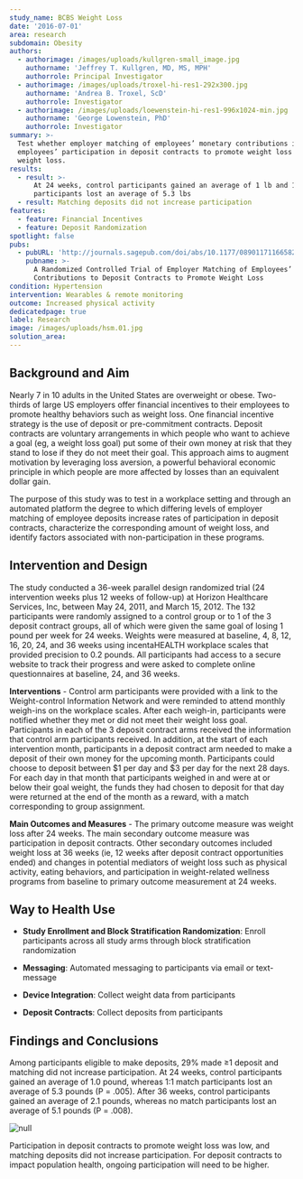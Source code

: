 ```yaml
---
study_name: BCBS Weight Loss
date: '2016-07-01'
area: research
subdomain: Obesity
authors:
  - authorimage: /images/uploads/kullgren-small_image.jpg
    authorname: 'Jeffrey T. Kullgren, MD, MS, MPH'
    authorrole: Principal Investigator
  - authorimage: /images/uploads/troxel-hi-res1-292x300.jpg
    authorname: 'Andrea B. Troxel, ScD'
    authorrole: Investigator
  - authorimage: /images/uploads/loewenstein-hi-res1-996x1024-min.jpg
    authorname: 'George Lowenstein, PhD'
    authorrole: Investigator
summary: >-
  Test whether employer matching of employees’ monetary contributions increases
  employees’ participation in deposit contracts to promote weight loss and
  weight loss.
results:
  - result: >-
      At 24 weeks, control participants gained an average of 1 lb and 1:1 match
      participants lost an average of 5.3 lbs
  - result: Matching deposits did not increase participation
features:
  - feature: Financial Incentives
  - feature: Deposit Randomization
spotlight: false
pubs:
  - pubURL: 'http://journals.sagepub.com/doi/abs/10.1177/0890117116658210'
    pubname: >-
      A Randomized Controlled Trial of Employer Matching of Employees’ Monetary
      Contributions to Deposit Contracts to Promote Weight Loss
condition: Hypertension
intervention: Wearables & remote monitoring
outcome: Increased physical activity
dedicatedpage: true
label: Research 
image: /images/uploads/hsm.01.jpg
solution_area: 
---
```

## Background and Aim

Nearly 7 in 10 adults in the United States are overweight or obese. Two-thirds of large US employers offer financial incentives to their employees to promote healthy behaviors such as weight loss. One financial incentive strategy is the use of deposit or pre-commitment contracts. Deposit contracts are voluntary arrangements in which people who want to achieve a goal (eg, a weight loss goal) put some of their own money at risk that they stand to lose if they do not meet their goal. This approach aims to augment motivation by leveraging loss aversion, a powerful behavioral economic principle in which people are more affected by losses than an equivalent dollar gain.

The purpose of this study was to test in a workplace setting and through an automated platform the degree to which differing levels of employer matching of employee deposits increase rates of participation in deposit contracts, characterize the corresponding amount of weight loss, and identify factors associated with non-participation in these programs. 

## Intervention and Design

The study conducted a 36-week parallel design randomized trial (24 intervention weeks plus 12 weeks of follow-up) at Horizon Healthcare Services, Inc, between May 24, 2011, and March 15, 2012. The 132 participants were randomly assigned to a control group or to 1 of the 3 deposit contract groups, all of which were given the same goal of losing 1 pound per week for 24 weeks. Weights were measured at baseline, 4, 8, 12, 16, 20, 24, and 36 weeks using incentaHEALTH workplace scales that provided precision to 0.2 pounds. All participants had access to a secure website to track their progress and were asked to complete online questionnaires at baseline, 24, and 36 weeks.

**Interventions** - Control arm participants were provided with a link to the Weight-control Information Network and were reminded to attend monthly weigh-ins on the workplace scales. After each weigh-in, participants were notified whether they met or did not meet their weight loss goal. Participants in each of the 3 deposit contract arms received the information that control arm participants received. In addition, at the start of each intervention month, participants in a deposit contract arm needed to make a deposit of their own money for the upcoming month. Participants could choose to deposit between $1 per day and $3 per day for the next 28 days. For each day in that month that participants weighed in and were at or below their goal weight, the funds they had chosen to deposit for that day were returned at the end of the month as a reward, with a match corresponding to group assignment.

**Main Outcomes and Measures** - The primary outcome measure was weight loss after 24 weeks. The main secondary outcome measure was participation in deposit contracts. Other secondary outcomes included weight loss at 36 weeks (ie, 12 weeks after deposit contract opportunities ended) and changes in potential mediators of weight loss such as physical activity, eating behaviors, and participation in weight-related wellness programs from baseline to primary outcome measurement at 24 weeks. 

## Way to Health Use

- **Study Enrollment and Block Stratification Randomization**: Enroll participants across all study arms through block stratification randomization

- **Messaging**: Automated messaging to participants via email or text-message

- **Device Integration**: Collect weight data from participants

- **Deposit Contracts**: Collect deposits from participants

## Findings and Conclusions

Among participants eligible to make deposits, 29% made ≥1 deposit and matching did not increase participation. At 24 weeks, control participants gained an average of 1.0 pound, whereas 1:1 match participants lost an average of 5.3 pounds (P = .005). After 36 weeks, control participants gained an average of 2.1 pounds, whereas no match participants lost an average of 5.1 pounds (P = .008).

![null](/images/uploads/screen-shot-2018-08-28-at-10.08.29-am.png)

Participation in deposit contracts to promote weight loss was low, and matching deposits did not increase participation. For deposit contracts to impact population health, ongoing participation will need to be higher.
